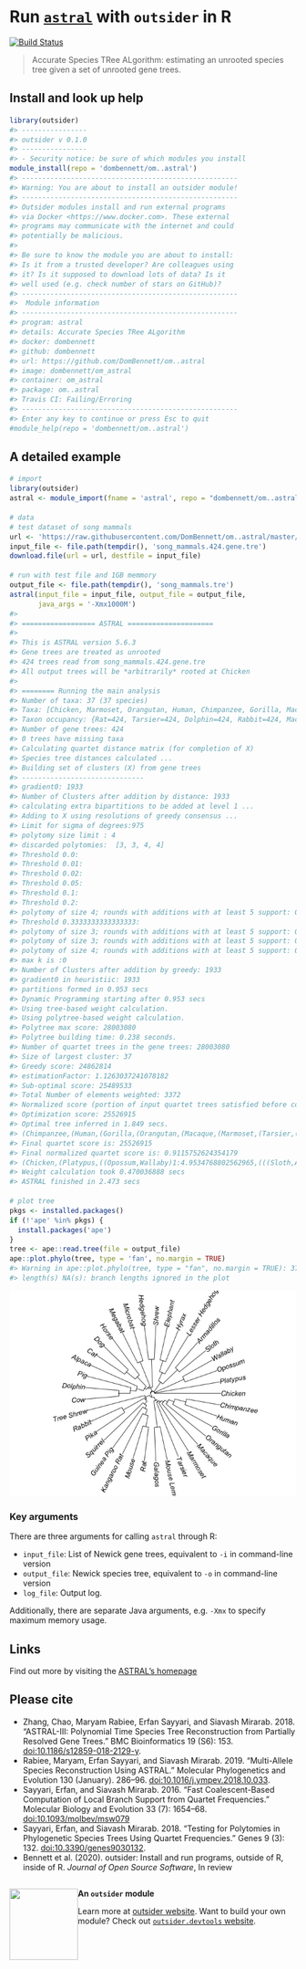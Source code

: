 
<!--
The README should be used to describe the program. It acts like the homepage of
your module.

Edit README.Rmd not README.md. The .Rmd file can be knitted to parse real-code
examples and show their output in the .md file.

To knit, use devtools::build_readme() or outsider.devtools::build()

Edit the template to describe your program: how to install, import and run;
run exemplary, small demonstrations; present key arguments; provide links and
references to the program that the module wraps.

Learn more about markdown and Rmarkdown:
https://daringfireball.net/projects/markdown/syntax
https://rmarkdown.rstudio.com/
-->

# Run [`astral`](https://github.com/smirarab/ASTRAL) with `outsider` in R

[![Build
Status](https://travis-ci.org/dombennett/om..astral.svg?branch=master)](https://travis-ci.org/dombennett/om..astral)

> Accurate Species TRee ALgorithm: estimating an unrooted species tree
> given a set of unrooted gene trees.

<!-- Install information -->

## Install and look up help

``` r
library(outsider)
#> ----------------
#> outsider v 0.1.0
#> ----------------
#> - Security notice: be sure of which modules you install
module_install(repo = 'dombennett/om..astral')
#> -----------------------------------------------------
#> Warning: You are about to install an outsider module!
#> -----------------------------------------------------
#> Outsider modules install and run external programs
#> via Docker <https://www.docker.com>. These external
#> programs may communicate with the internet and could
#> potentially be malicious.
#> 
#> Be sure to know the module you are about to install:
#> Is it from a trusted developer? Are colleagues using
#> it? Is it supposed to download lots of data? Is it
#> well used (e.g. check number of stars on GitHub)?
#> -----------------------------------------------------
#>  Module information
#> -----------------------------------------------------
#> program: astral
#> details: Accurate Species TRee ALgorithm
#> docker: dombennett
#> github: dombennett
#> url: https://github.com/DomBennett/om..astral
#> image: dombennett/om_astral
#> container: om_astral
#> package: om..astral
#> Travis CI: Failing/Erroring
#> -----------------------------------------------------
#> Enter any key to continue or press Esc to quit
#module_help(repo = 'dombennett/om..astral')
```

<!-- Detailed examples -->

## A detailed example

``` r
# import
library(outsider)
astral <- module_import(fname = 'astral', repo = "dombennett/om..astral")

# data
# test dataset of song mammals
url <- 'https://raw.githubusercontent.com/DomBennett/om..astral/master/test_data/song_mammals.424.gene.tre'
input_file <- file.path(tempdir(), 'song_mammals.424.gene.tre')
download.file(url = url, destfile = input_file)

# run with test file and 1GB memmory
output_file <- file.path(tempdir(), 'song_mammals.tre')
astral(input_file = input_file, output_file = output_file,
       java_args = '-Xmx1000M')
#> 
#> ================== ASTRAL ===================== 
#> 
#> This is ASTRAL version 5.6.3
#> Gene trees are treated as unrooted
#> 424 trees read from song_mammals.424.gene.tre
#> All output trees will be *arbitrarily* rooted at Chicken
#> 
#> ======== Running the main analysis
#> Number of taxa: 37 (37 species)
#> Taxa: [Chicken, Marmoset, Orangutan, Human, Chimpanzee, Gorilla, Macaque, Galagos, Mouse_Lemur, Tree_Shrew, Mouse, Rat, Kangaroo_Rat, Guinea_Pig, Squirrel, Tarsier, Rabbit, Pika, Microbat, Megabat, Horse, Dolphin, Cow, Alpaca, Pig, Dog, Cat, Shrew, Hedgehog, Lesser_Hedgehog_Tenrec, Hyrax, Elephant, Sloth, Armadillos, Platypus, Opossum, Wallaby]
#> Taxon occupancy: {Rat=424, Tarsier=424, Dolphin=424, Rabbit=424, Macaque=424, Pika=424, Alpaca=424, Shrew=424, Sloth=424, Tree_Shrew=424, Kangaroo_Rat=424, Armadillos=424, Chimpanzee=424, Horse=424, Dog=424, Human=424, Lesser_Hedgehog_Tenrec=424, Microbat=424, Platypus=424, Wallaby=424, Cow=424, Pig=424, Marmoset=424, Megabat=424, Hedgehog=424, Mouse=424, Guinea_Pig=424, Mouse_Lemur=424, Cat=424, Hyrax=424, Elephant=424, Chicken=424, Orangutan=424, Opossum=424, Galagos=424, Squirrel=424, Gorilla=424}
#> Number of gene trees: 424
#> 0 trees have missing taxa
#> Calculating quartet distance matrix (for completion of X)
#> Species tree distances calculated ...
#> Building set of clusters (X) from gene trees 
#> ------------------------------
#> gradient0: 1933
#> Number of Clusters after addition by distance: 1933
#> calculating extra bipartitions to be added at level 1 ...
#> Adding to X using resolutions of greedy consensus ...
#> Limit for sigma of degrees:975
#> polytomy size limit : 4
#> discarded polytomies:  [3, 3, 4, 4]
#> Threshold 0.0:
#> Threshold 0.01:
#> Threshold 0.02:
#> Threshold 0.05:
#> Threshold 0.1:
#> Threshold 0.2:
#> polytomy of size 4; rounds with additions with at least 5 support: 0; clusters: 1933
#> Threshold 0.3333333333333333:
#> polytomy of size 3; rounds with additions with at least 5 support: 0; clusters: 1933
#> polytomy of size 3; rounds with additions with at least 5 support: 0; clusters: 1933
#> polytomy of size 4; rounds with additions with at least 5 support: 0; clusters: 1933
#> max k is :0
#> Number of Clusters after addition by greedy: 1933
#> gradient0 in heuristiic: 1933
#> partitions formed in 0.953 secs
#> Dynamic Programming starting after 0.953 secs
#> Using tree-based weight calculation.
#> Using polytree-based weight calculation.
#> Polytree max score: 28003080
#> Polytree building time: 0.238 seconds.
#> Number of quartet trees in the gene trees: 28003080
#> Size of largest cluster: 37
#> Greedy score: 24862814
#> estimationFactor: 1.1263037241078182
#> Sub-optimal score: 25489533
#> Total Number of elements weighted: 3372
#> Normalized score (portion of input quartet trees satisfied before correcting for multiple individuals): 0.9115752624354179
#> Optimization score: 25526915
#> Optimal tree inferred in 1.849 secs.
#> (Chimpanzee,(Human,(Gorilla,(Orangutan,(Macaque,(Marmoset,(Tarsier,((Galagos,Mouse_Lemur),((Tree_Shrew,((Rabbit,Pika),(Squirrel,(Guinea_Pig,(Kangaroo_Rat,(Mouse,Rat)))))),((((Chicken,Platypus),(Opossum,Wallaby)),((Sloth,Armadillos),(Lesser_Hedgehog_Tenrec,(Hyrax,Elephant)))),((Shrew,Hedgehog),((Microbat,Megabat),((Horse,(Dog,Cat)),(Alpaca,(Pig,(Dolphin,Cow))))))))))))))));
#> Final quartet score is: 25526915
#> Final normalized quartet score is: 0.9115752624354179
#> (Chicken,(Platypus,((Opossum,Wallaby)1:4.9534768802562965,(((Sloth,Armadillos)1:4.3332364705044455,(Lesser_Hedgehog_Tenrec,(Hyrax,Elephant)1:1.5072311535707152)1:3.0324267685203896)1:0.11752571582479492,(((Shrew,Hedgehog)1:1.0128082767511968,((Microbat,Megabat)1:1.5529600021930556,((Horse,(Dog,Cat)1:2.9057840368910477)0.9:0.0641150813890718,(Alpaca,(Pig,(Dolphin,Cow)1:1.3549566469016843)1:0.6392263251934307)1:3.5727535641858488)1:0.11521870556469156)1:0.43083761402314513)1:1.9714179086025256,((Tree_Shrew,((Rabbit,Pika)1:3.449399483480025,(Squirrel,(Guinea_Pig,(Kangaroo_Rat,(Mouse,Rat)1:5.045850200387328)1:0.6153942169908233)1:0.14915704136865612)1:1.6583346999346553)1:0.843253312273408)0.91:0.08610422555073367,((Galagos,Mouse_Lemur)1:2.4173938646853443,(Tarsier,(Marmoset,(Macaque,(Orangutan,(Gorilla,(Human,Chimpanzee)1:0.6434676443273446)1:2.3363022618905545)1:2.5809965452562977)1:2.687856981495734)1:4.347341076686)1:0.6511829814609134)1:2.1216694610241857)1:2.3363739622649566)1:1.5631449093243042)1:3.3544501191225256)1:0.9262330413691204));
#> Weight calculation took 0.470036888 secs
#> ASTRAL finished in 2.473 secs

# plot tree
pkgs <- installed.packages()
if (!'ape' %in% pkgs) {
  install.packages('ape')
}
tree <- ape::read.tree(file = output_file)
ape::plot.phylo(tree, type = 'fan', no.margin = TRUE)
#> Warning in ape::plot.phylo(tree, type = "fan", no.margin = TRUE): 37 branch
#> length(s) NA(s): branch lengths ignored in the plot
```

![](README-detailed-example-1.png)<!-- -->

<!-- Remove module after running above example -->

### Key arguments

There are three arguments for calling `astral` through R:

  - `input_file`: List of Newick gene trees, equivalent to `-i` in
    command-line version
  - `output_file`: Newick species tree, equivalent to `-o` in
    command-line version
  - `log_file`: Output log.

Additionally, there are separate Java arguments, e.g. `-Xmx` to specify
maximum memory usage.

## Links

Find out more by visiting the [ASTRAL’s
homepage](https://github.com/smirarab/ASTRAL)

## Please cite

  - Zhang, Chao, Maryam Rabiee, Erfan Sayyari, and Siavash Mirarab.
    2018. “ASTRAL-III: Polynomial Time Species Tree Reconstruction from
    Partially Resolved Gene Trees.” BMC Bioinformatics 19 (S6): 153.
    <doi:10.1186/s12859-018-2129-y>.
  - Rabiee, Maryam, Erfan Sayyari, and Siavash Mirarab. 2019.
    “Multi-Allele Species Reconstruction Using ASTRAL.” Molecular
    Phylogenetics and Evolution 130 (January). 286–96.
    <doi:10.1016/j.ympev.2018.10.033>.
  - Sayyari, Erfan, and Siavash Mirarab. 2016. “Fast Coalescent-Based
    Computation of Local Branch Support from Quartet Frequencies.”
    Molecular Biology and Evolution 33 (7): 1654–68.
    <doi:10.1093/molbev/msw079>
  - Sayyari, Erfan, and Siavash Mirarab. 2018. “Testing for Polytomies
    in Phylogenetic Species Trees Using Quartet Frequencies.” Genes 9
    (3): 132. <doi:10.3390/genes9030132>.
  - Bennett et al. (2020). outsider: Install and run programs, outside
    of R, inside of R. *Journal of Open Source Software*, In
review

## <!-- Footer -->

<img align="left" width="120" height="125" src="https://raw.githubusercontent.com/ropensci/outsider/master/logo.png">

**An `outsider` module**

Learn more at [outsider
website](https://ropensci.github.io/outsider/). Want to build your
own module? Check out [`outsider.devtools`
website](https://ropensci.github.io/outsider.devtools/).

